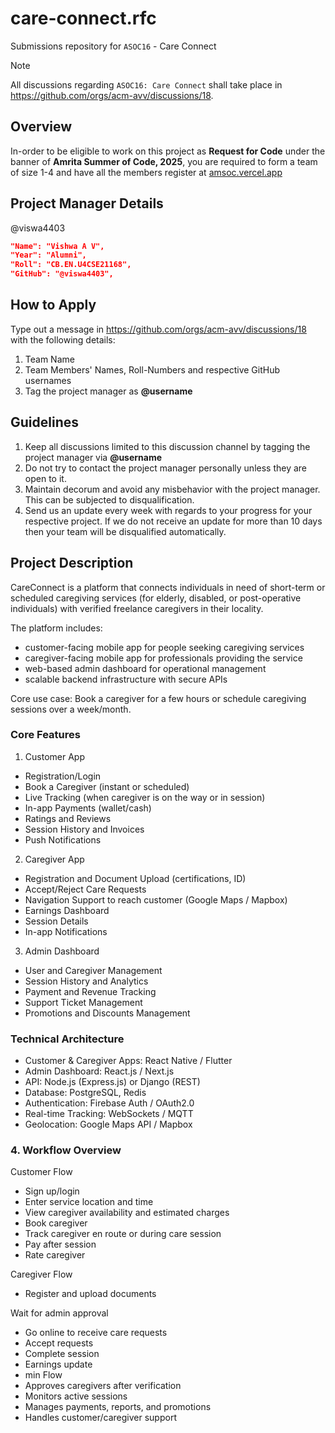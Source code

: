 # care-connect.rfc
Submissions repository for `ASOC16` - Care Connect

> [!NOTE]
All discussions regarding `ASOC16: Care Connect` shall take place in https://github.com/orgs/acm-avv/discussions/18.

## Overview
In-order to be eligible to work on this project as **Request for Code** under the banner of **Amrita Summer of Code, 2025**, you are required to form a team of size 1-4 and have all the members register at [amsoc.vercel.app](https://amsoc.vercel.app)

## Project Manager Details
@viswa4403
```json
"Name": "Vishwa A V",
"Year": "Alumni",
"Roll": "CB.EN.U4CSE21168",
"GitHub": "@viswa4403",
```

## How to Apply
Type out a message in https://github.com/orgs/acm-avv/discussions/18 with the following details:
1. Team Name
2. Team Members' Names, Roll-Numbers and respective GitHub usernames
3. Tag the project manager as **@username**

## Guidelines
1. Keep all discussions limited to this discussion channel by tagging the project manager via **@username**
2. Do not try to contact the project manager personally unless they are open to it.
4. Maintain decorum and avoid any misbehavior with the project manager. This can be subjected to disqualification.
5. Send us an update every week with regards to your progress for your respective project. If we do not receive an update for more than 10 days then your team will be disqualified automatically.

## Project Description
CareConnect is a platform that connects individuals in need of short-term or
scheduled caregiving services (for elderly, disabled, or post-operative individuals)
with verified freelance caregivers in their locality.

The platform includes:
- customer-facing mobile app for people seeking caregiving services
- caregiver-facing mobile app for professionals providing the service
- web-based admin dashboard for operational management
- scalable backend infrastructure with secure APIs

Core use case: Book a caregiver for a few hours or schedule caregiving sessions
over a week/month.

### Core Features
1. Customer App
- Registration/Login
- Book a Caregiver (instant or scheduled)
- Live Tracking (when caregiver is on the way or in session)
- In-app Payments (wallet/cash)
- Ratings and Reviews
- Session History and Invoices
- Push Notifications

2. Caregiver App
- Registration and Document Upload (certifications, ID)
- Accept/Reject Care Requests
- Navigation Support to reach customer (Google Maps / Mapbox)
- Earnings Dashboard
- Session Details
- In-app Notifications

3. Admin Dashboard
- User and Caregiver Management
- Session History and Analytics
- Payment and Revenue Tracking
- Support Ticket Management
- Promotions and Discounts Management

### Technical Architecture
- Customer & Caregiver Apps: React Native / Flutter
- Admin Dashboard: React.js / Next.js
- API: Node.js (Express.js) or Django (REST)
- Database: PostgreSQL, Redis
- Authentication: Firebase Auth / OAuth2.0
- Real-time Tracking: WebSockets / MQTT
- Geolocation: Google Maps API / Mapbox

### 4. Workflow Overview
Customer Flow
- Sign up/login
- Enter service location and time
- View caregiver availability and estimated charges
- Book caregiver
- Track caregiver en route or during care session
- Pay after session
- Rate caregiver

Caregiver Flow
- Register and upload documents

Wait for admin approval
- Go online to receive care requests
- Accept requests
- Complete session
- Earnings update
- min Flow
- Approves caregivers after verification
- Monitors active sessions
- Manages payments, reports, and promotions
- Handles customer/caregiver support
